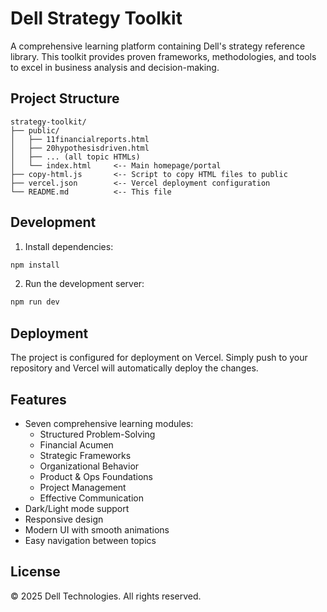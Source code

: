 # Dell Strategy Toolkit

A comprehensive learning platform containing Dell's strategy reference library. This toolkit provides proven frameworks, methodologies, and tools to excel in business analysis and decision-making.

## Project Structure

```
strategy-toolkit/
├── public/
│   ├── 11financialreports.html
│   ├── 20hypothesisdriven.html
│   ├── ... (all topic HTMLs)
│   └── index.html     <-- Main homepage/portal
├── copy-html.js       <-- Script to copy HTML files to public
├── vercel.json        <-- Vercel deployment configuration
└── README.md          <-- This file
```

## Development

1. Install dependencies:
```bash
npm install
```

2. Run the development server:
```bash
npm run dev
```

## Deployment

The project is configured for deployment on Vercel. Simply push to your repository and Vercel will automatically deploy the changes.

## Features

- Seven comprehensive learning modules:
  - Structured Problem-Solving
  - Financial Acumen
  - Strategic Frameworks
  - Organizational Behavior
  - Product & Ops Foundations
  - Project Management
  - Effective Communication
- Dark/Light mode support
- Responsive design
- Modern UI with smooth animations
- Easy navigation between topics

## License

© 2025 Dell Technologies. All rights reserved. 